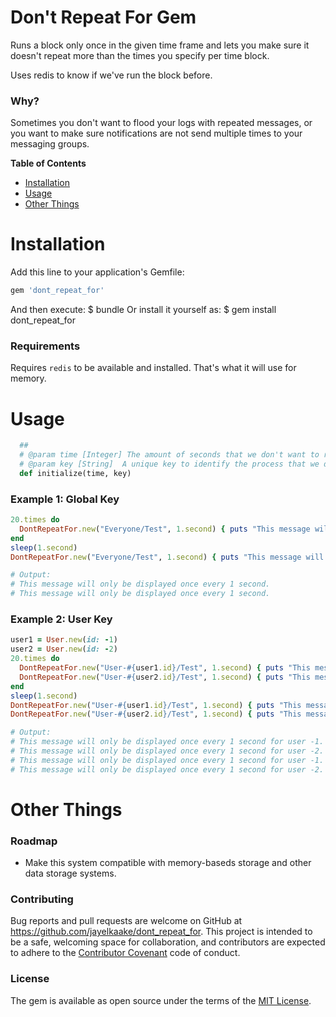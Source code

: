 # Don't Repeat For Gem

Runs a block only once in the given time frame and lets you make sure it doesn't repeat more than the times you specify per time block. 

Uses redis to know if we've run the block before.

### Why?
Sometimes you don't want to flood your logs with repeated messages, or you want to make sure notifications are not send multiple times to your messaging groups.

**Table of Contents**
* [Installation](#installation)
* [Usage](#usage)
* [Other Things](#Other_Things)

# Installation
Add this line to your application's Gemfile:
```ruby
gem 'dont_repeat_for'
```
And then execute:
    $ bundle
Or install it yourself as:
    $ gem install dont_repeat_for

### Requirements
Requires `redis` to be available and installed. That's what it will use for memory.


# Usage
```ruby
  ##
  # @param time [Integer] The amount of seconds that we don't want to repeat the process for
  # @param key [String]  A unique key to identify the process that we don't want to repeat for the given time
  def initialize(time, key)
```

### Example 1: Global Key

```ruby
20.times do
  DontRepeatFor.new("Everyone/Test", 1.second) { puts "This message will only be displayed once every 1 second."; }
end
sleep(1.second)
DontRepeatFor.new("Everyone/Test", 1.second) { puts "This message will only be displayed once every 1 second."; }

# Output:
# This message will only be displayed once every 1 second.
# This message will only be displayed once every 1 second.
```

### Example 2: User Key

```ruby
user1 = User.new(id: -1)
user2 = User.new(id: -2)
20.times do
  DontRepeatFor.new("User-#{user1.id}/Test", 1.second) { puts "This message will only be displayed once every 1 second for user #{user1.id}."; }
  DontRepeatFor.new("User-#{user2.id}/Test", 1.second) { puts "This message will only be displayed once every 1 second for user #{user2.id}."; }
end
sleep(1.second)
DontRepeatFor.new("User-#{user1.id}/Test", 1.second) { puts "This message will only be displayed once every 1 second for user #{user1.id}."; }
DontRepeatFor.new("User-#{user2.id}/Test", 1.second) { puts "This message will only be displayed once every 1 second for user #{user2.id}."; }

# Output:
# This message will only be displayed once every 1 second for user -1.
# This message will only be displayed once every 1 second for user -2.
# This message will only be displayed once every 1 second for user -1.
# This message will only be displayed once every 1 second for user -2.
```

# Other Things
### Roadmap
* Make this system compatible with memory-baseds storage and other data storage systems.

### Contributing
Bug reports and pull requests are welcome on GitHub at https://github.com/jayelkaake/dont_repeat_for.
This project is intended to be a safe, welcoming space for collaboration, and contributors are expected to
adhere to the [Contributor Covenant](contributor-covenant.org) code of conduct.

### License
The gem is available as open source under the terms of the [MIT License](http://opensource.org/licenses/MIT).
